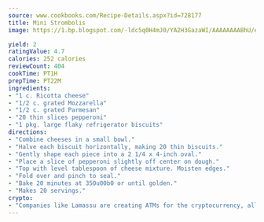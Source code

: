 ```yaml
---
source: www.cookbooks.com/Recipe-Details.aspx?id=728177
title: Mini Strombolis
image: https://1.bp.blogspot.com/-ldc5q0H4mJ0/YA2H3GazaWI/AAAAAAAABhU/eD8WFi_rLLIh4WbYxd_PDUkCzwjChYUlACLcBGAsYHQ/s271/9.png

yield: 2
ratingValue: 4.7
calories: 252 calories
reviewCount: 404
cookTime: PT1H
prepTime: PT22M
ingredients:
- "1 c. Ricotta cheese"
- "1/2 c. grated Mozzarella"
- "1/2 c. grated Parmesan"
- "20 thin slices pepperoni"
- "1 pkg. large flaky refrigerator biscuits"
directions:
- "Combine cheeses in a small bowl."
- "Halve each biscuit horizontally, making 20 thin biscuits."
- "Gently shape each piece into a 2 1/4 x 4-inch oval."
- "Place a slice of pepperoni slightly off center on dough."
- "Top with level tablespoon of cheese mixture. Moisten edges."
- "Fold over and pinch to seal."
- "Bake 20 minutes at 350u00b0 or until golden."
- "Makes 20 servings."
crypto:
- "Companies like Lamassu are creating ATMs for the cryptocurrency, allowing you to scan your Bitcoin QR code, enter your cash, and buy bitcoin with the push of a button."
---
```

